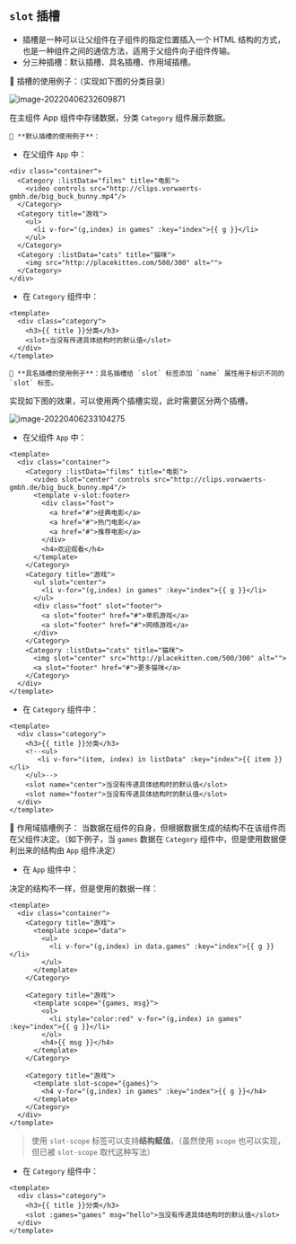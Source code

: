 ## `slot` 插槽

+ 插槽是一种可以让父组件在子组件的指定位置插入一个 HTML 结构的方式，也是一种组件之间的通信方法，适用于父组件向子组件传输。
+ 分三种插槽：默认插槽、具名插槽、作用域插槽。



🌰 插槽的使用例子：（实现如下图的分类目录）

![image-20220406232609871](https://cdn.jsdelivr.net/gh/simon1uo/image-flow@master/image/7dQ7qr.png)

在主组件 App 组件中存储数据，分类 `Category` 组件展示数据。

	🌰 **默认插槽的使用例子**：	

+ 在父组件 `App` 中：

```vue
<div class="container">
  <Category :listData="films" title="电影">
    <video controls src="http://clips.vorwaerts-gmbh.de/big_buck_bunny.mp4"/>
  </Category>
  <Category title="游戏">
    <ul>
      <li v-for="(g,index) in games" :key="index">{{ g }}</li>
    </ul>
  </Category>
  <Category :listData="cats" title="猫咪">
    <img src="http://placekitten.com/500/300" alt="">
  </Category>
</div>
```

+ 在 `Category` 组件中：

```vue
<template>
  <div class="category">
    <h3>{{ title }}分类</h3>
    <slot>当没有传递具体结构时的默认值</slot>
  </div>
</template>
```



	🌰 **具名插槽的使用例子**：具名插槽给 `slot` 标签添加 `name` 属性用于标识不同的 `slot` 标签。

实现如下图的效果，可以使用两个插槽实现，此时需要区分两个插槽。

![image-20220406233104275](https://cdn.jsdelivr.net/gh/simon1uo/image-flow@master/image/jbb5tD.png)

+ 在父组件 `App` 中：

```vue
<template>
  <div class="container">
    <Category :listData="films" title="电影">
      <video slot="center" controls src="http://clips.vorwaerts-gmbh.de/big_buck_bunny.mp4"/>
      <template v-slot:footer>
        <div class="foot">
          <a href="#">经典电影</a>
          <a href="#">热门电影</a>
          <a href="#">推荐电影</a>
        </div>
        <h4>欢迎观看</h4>
      </template>
    </Category>
    <Category title="游戏">
      <ul slot="center">
        <li v-for="(g,index) in games" :key="index">{{ g }}</li>
      </ul>
      <div class="foot" slot="footer">
        <a slot="footer" href="#">单机游戏</a>
        <a slot="footer" href="#">网络游戏</a>
      </div>
    </Category>
    <Category :listData="cats" title="猫咪">
      <img slot="center" src="http://placekitten.com/500/300" alt="">
      <a slot="footer" href="#">更多猫咪</a>
    </Category>
  </div>
</template>
```

+ 在 `Category` 组件中：

```Vue
<template>
  <div class="category">
    <h3>{{ title }}分类</h3>
    <!--<ul>
       <li v-for="(item, index) in listData" :key="index">{{ item }}</li>
    </ul>-->
    <slot name="center">当没有传递具体结构时的默认值</slot>
    <slot name="footer">当没有传递具体结构时的默认值</slot>
  </div>
</template>
```



 🌰 作用域插槽例子：
	当数据在组件的自身，但根据数据生成的结构不在该组件而在父组件决定。（如下例子，当 `games` 数据在 `Category` 组件中，但是使用数据便利出来的结构由 `App` 组件决定）

+ 在 `App` 组件中：

决定的结构不一样，但是使用的数据一样：

```vue
<template>
  <div class="container">
    <Category title="游戏">
      <template scope="data">
        <ul>
          <li v-for="(g,index) in data.games" :key="index">{{ g }}</li>
        </ul>
      </template>
    </Category>

    <Category title="游戏">
      <template scope="{games, msg}">
        <ol>
          <li style="color:red" v-for="(g,index) in games" :key="index">{{ g }}</li>
        </ol>
        <h4>{{ msg }}</h4>
      </template>
    </Category>

    <Category title="游戏">
      <template slot-scope="{games}">
        <h4 v-for="(g,index) in games" :key="index">{{ g }}</h4>
      </template>
    </Category>
  </div>
</template>
```

>使用 `slot-scope` 标签可以支持**结构赋值**，（虽然使用 `scope` 也可以实现，但已被 `slot-scope` 取代这种写法）

+ 在 `Category` 组件中：

```vue
<template>
  <div class="category">
    <h3>{{ title }}分类</h3>
    <slot :games="games" msg="hello">当没有传递具体结构时的默认值</slot>
  </div>
</template>
```